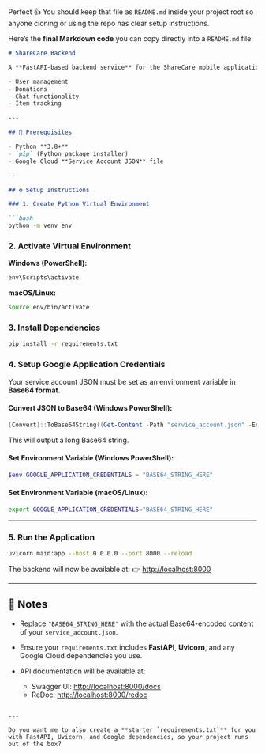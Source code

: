 Perfect 👍 You should keep that file as `README.md` inside your project root so anyone cloning or using the repo has clear setup instructions.

Here’s the **final Markdown code** you can copy directly into a `README.md` file:

````markdown
# ShareCare Backend

A **FastAPI-based backend service** for the ShareCare mobile application that handles:

- User management  
- Donations  
- Chat functionality  
- Item tracking  

---

## 🚀 Prerequisites

- Python **3.8+**  
- `pip` (Python package installer)  
- Google Cloud **Service Account JSON** file  

---

## ⚙️ Setup Instructions

### 1. Create Python Virtual Environment

```bash
python -m venv env
````

### 2. Activate Virtual Environment

**Windows (PowerShell):**

```powershell
env\Scripts\activate
```

**macOS/Linux:**

```bash
source env/bin/activate
```

### 3. Install Dependencies

```bash
pip install -r requirements.txt
```

### 4. Setup Google Application Credentials

Your service account JSON must be set as an environment variable in **Base64 format**.

#### Convert JSON to Base64 (Windows PowerShell):

```powershell
[Convert]::ToBase64String((Get-Content -Path "service_account.json" -Encoding Byte))
```

This will output a long Base64 string.

#### Set Environment Variable (Windows PowerShell):

```powershell
$env:GOOGLE_APPLICATION_CREDENTIALS = "BASE64_STRING_HERE"
```

#### Set Environment Variable (macOS/Linux):

```bash
export GOOGLE_APPLICATION_CREDENTIALS="BASE64_STRING_HERE"
```

---

### 5. Run the Application

```bash
uvicorn main:app --host 0.0.0.0 --port 8000 --reload
```

The backend will now be available at:
👉 [http://localhost:8000](http://localhost:8000)

---

## 📌 Notes

* Replace `"BASE64_STRING_HERE"` with the actual Base64-encoded content of your `service_account.json`.
* Ensure your `requirements.txt` includes **FastAPI**, **Uvicorn**, and any Google Cloud dependencies you use.
* API documentation will be available at:

  * Swagger UI: [http://localhost:8000/docs](http://localhost:8000/docs)
  * ReDoc: [http://localhost:8000/redoc](http://localhost:8000/redoc)

```

---

Do you want me to also create a **starter `requirements.txt`** for you with FastAPI, Uvicorn, and Google dependencies, so your project runs out of the box?
```
